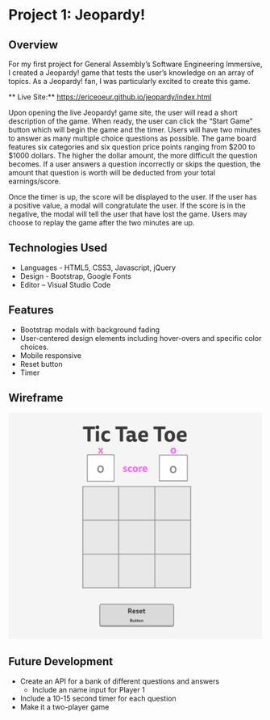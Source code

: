 
# Project 1: Jeopardy!
## Overview

For my first project for General Assembly’s Software Engineering Immersive, I created a Jeopardy! game that tests the user’s knowledge on an array of topics. As a Jeopardy! fan, I was particularly excited to create this game. 

** Live Site:** https://ericeoeur.github.io/jeopardy/index.html

Upon opening the live Jeopardy! game site, the user will read a short description of the game. When ready, the user can click the “Start Game” button which will begin the game and the timer. Users will have two minutes to answer as many multiple choice questions as possible. The game board features six categories and six question price points ranging from $200 to $1000 dollars. The higher the dollar amount, the more difficult the question becomes. If a user answers a question incorrectly or skips the question, the amount that question is worth will be deducted from your total earnings/score. 

Once the timer is up, the score will be displayed to the user. If the user has a positive value, a modal will congratulate the user. If the score is in the negative, the modal will tell the user that have lost the game. Users may choose to replay the game after the two minutes are up. 

## Technologies Used

  * Languages - HTML5, CSS3, Javascript, jQuery
  * Design - Bootstrap, Google Fonts
  * Editor – Visual Studio Code 

## Features
  * Bootstrap modals with background fading 
  * User-centered design elements including hover-overs and specific color choices. 
  * Mobile responsive 
  * Reset button
  * Timer 



## Wireframe

![Wireframe](https://github.com/iamsydsmith/tic-tac-toe/blob/master/img/Tic_Tac_Toe_-_wireframe.png)


## Future Development

* Create an API for a bank of different questions and answers
  * Include an name input for Player 1
* Include a 10-15 second timer for each question
* Make it a two-player game
